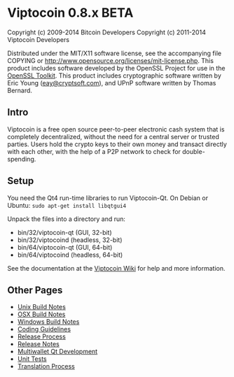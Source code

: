 Viptocoin 0.8.x BETA
====================

Copyright (c) 2009-2014 Bitcoin Developers
Copyright (c) 2011-2014 Viptocoin Developers

Distributed under the MIT/X11 software license, see the accompanying
file COPYING or http://www.opensource.org/licenses/mit-license.php.
This product includes software developed by the OpenSSL Project for use in the [OpenSSL Toolkit](http://www.openssl.org/). This product includes
cryptographic software written by Eric Young ([eay@cryptsoft.com](mailto:eay@cryptsoft.com)), and UPnP software written by Thomas Bernard.


Intro
---------------------
Viptocoin is a free open source peer-to-peer electronic cash system that is
completely decentralized, without the need for a central server or trusted
parties.  Users hold the crypto keys to their own money and transact directly
with each other, with the help of a P2P network to check for double-spending.


Setup
---------------------
You need the Qt4 run-time libraries to run Viptocoin-Qt. On Debian or Ubuntu:
	`sudo apt-get install libqtgui4`

Unpack the files into a directory and run:

- bin/32/viptocoin-qt (GUI, 32-bit)
- bin/32/viptocoind (headless, 32-bit)
- bin/64/viptocoin-qt (GUI, 64-bit)
- bin/64/viptocoind (headless, 64-bit)

See the documentation at the [Viptocoin Wiki](http://viptocoin.info)
for help and more information.


Other Pages
---------------------
- [Unix Build Notes](build-unix.md)
- [OSX Build Notes](build-osx.md)
- [Windows Build Notes](build-msw.md)
- [Coding Guidelines](coding.md)
- [Release Process](release-process.md)
- [Release Notes](release-notes.md)
- [Multiwallet Qt Development](multiwallet-qt.md)
- [Unit Tests](unit-tests.md)
- [Translation Process](translation_process.md)
